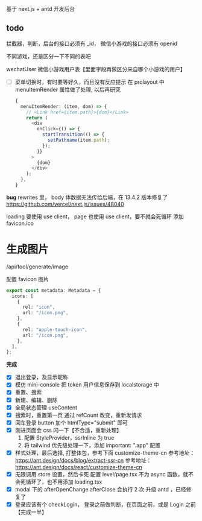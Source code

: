 基于 next.js + antd 开发后台

## todo

拦截器，判断，后台的接口必须有 _id， 微信小游戏的接口必须有 openid


不同游戏，还是区分一下不同的表吧

wechatUser 微信小游戏用户表【里面字段再做区分来自哪个小游戏的用户】

- [ ] 菜单切换时，有时要等好久，而且没有反应提示
      在 prolayout 中 menuItemRender 属性做了处理, 以后再研究
  ```ts
  {
    menuItemRender: (item, dom) => {
      // <Link href={item.path}>{dom}</Link>
      return (
        <div
          onClick={() => {
            startTransition(() => {
              setPathname(item.path);
            });
          }}
        >
          {dom}
        </div>
      );
    },
  }
  ```

**bug**
rewrites 里， body 体数据无法传给后端，在 13.4.2 版本修复了
https://github.com/vercel/next.js/issues/48040



loading 要使用 use client， page 也使用 use client，要不就会死循环
添加 favicon.ico

# 生成图片

/api/tool/generate/image

配置 favicon 图片

```ts
export const metadata: Metadata = {
  icons: [
    {
      rel: "icon",
      url: "/icon.png",
    },
    {
      rel: "apple-touch-icon",
      url: "/icon.png",
    },
  ],
};
```

**完成**

- [x] 退出登录，及显示昵称
- [x] 模仿 mini-console 把 token 用户信息保存到 localstorage 中
- [x] 重置、搜索
- [x] 新建、编辑、删除
- [x] 全局状态管理 useContent
- [x] 搜索时，重置第一页
      通过 refCount 改变，重新发请求
- [x] 回车登录
      button 加个 htmlType="submit" 即可
- [x] 刚进页面会 css 闪一下【不合适，重新处理】
  1. 配置 StyleProvider，ssrInline 为 true
  1. 将 tailwind 优先级处理一下，添加 important: ".app" 配置
- [x] 样式处理，最后选择, 打整体包，参考下面 customize-theme-cn
      参考地址：https://ant.design/docs/blog/extract-ssr-cn
      参考地址：https://ant.design/docs/react/customize-theme-cn
- [x] 无限调用 store 设置，然后卡死
      配置 level/page.tsx 不为 async 函数，就不会死循环了，也不用添加 loading.tsx
- [x] modal 下的 afterOpenChange afterClose 会执行 2 次
      升级 antd ，已经修复了
- [x] 登录应该有个 checkLogin， 登录之前做判断，在页面之前，或是 Login 之前【完成一半】
